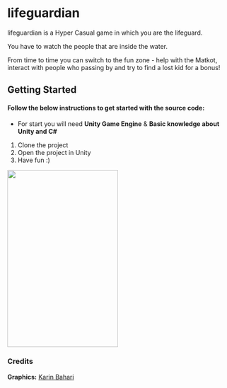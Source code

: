 # lifeguardian

lifeguardian is a Hyper Casual game in which you are the lifeguard.

You have to watch the people that are inside the water.

From time to time you can switch to the fun zone - help with the Matkot, interact with people who passing by and try to find a lost kid for a bonus!

## Getting Started
#### Follow the below instructions to get started with the source code:
* For start you will need **Unity Game Engine** & **Basic knowledge about Unity and C#**
1. Clone the project
2. Open the project in Unity
3. Have fun :)

<a href="https://www.youtube.com/watch?v=1MuFuygQ3w4&feature=youtu.be" target="_blank">
<img border="0" src="lifeguard.gif" width="250" height="400">
</a>

### Credits
**Graphics:** [Karin Bahari](https://karinb.me)
